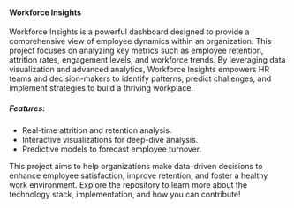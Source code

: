 #### Workforce Insights

Workforce Insights is a powerful dashboard designed to provide a comprehensive view of employee dynamics within an organization. This project focuses on analyzing key metrics such as employee retention, attrition rates, engagement levels, and workforce trends. By leveraging data visualization and advanced analytics, Workforce Insights empowers HR teams and decision-makers to identify patterns, predict challenges, and implement strategies to build a thriving workplace.

##### Features:
- Real-time attrition and retention analysis.
- Interactive visualizations for deep-dive analysis.
- Predictive models to forecast employee turnover.

This project aims to help organizations make data-driven decisions to enhance employee satisfaction, improve retention, and foster a healthy work environment. Explore the repository to learn more about the technology stack, implementation, and how you can contribute!
